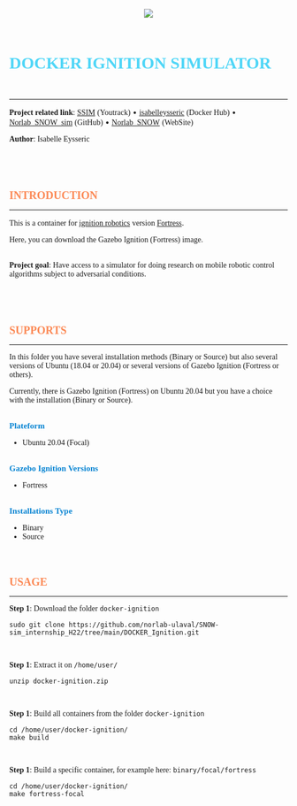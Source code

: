 <p align="center">
  <img src="https://norlab.ulaval.ca/images/norlab_acronym_stamp_light.svg" />
</p>

<br/>
<br/>
<br/>

<span style="font-family:Verdana; color:#4FD6F7;font-weight:700;font-size:30px">
    DOCKER IGNITION SIMULATOR 🐋
</span>

***

<span style="font-family:Verdana; font-size:14px"> </span>

<span style="font-family:Verdana; font-weight:bold;">Project related link</span><span style="font-family:Verdana;">: </span>  [<span style="font-family:Verdana;">SSIM</span>](https://norlab.youtrack.cloud/issues?q=project:%20%7B%F0%9D%94%96%20SNOW-sim%7D) <span style="font-family:Verdana;">(Youtrack)</span>    •   [<span style="font-family:Verdana;">isabelleysseric</span>](https://hub.docker.com/u/isabelleysseric)  <span style="font-family:Verdana;">(Docker Hub)</span>   •   [<span style="font-family:Verdana;">Norlab_SNOW_sim</span>](https://github.com/norlab-ulaval/SNOW-sim_internship_H22)  <span style="font-family:Verdana;">(GitHub)</span>  •   [<span style="font-family:Verdana;">Norlab_SNOW</span>](https://norlab.ulaval.ca/research/snow/)  <span style="font-family:Verdana;">(WebSite)</span>

<span style="font-family:Verdana; font-weight:bold;">Author</span><span style="font-family:Verdana; font-size:14px">: Isabelle Eysseric</span>

<br/>
<br/>
<br/>
<br/>

<span style="font-family:Verdana; color:#FC8955;font-weight:700;font-size:20px">
    INTRODUCTION
</span>

***


<span style="font-family:Verdana;">This is a container for </span> [<span style="font-family:Verdana;">ignition robotics</span>](https://ignitionrobotics.org/home)  <span style="font-family:Verdana;">version </span> [<span style="font-family:Verdana;">Fortress</span>](https://ignitionrobotics.org/docs/fortress).

<span style="font-family:Verdana;">
    Here, you can download the Gazebo Ignition (Fortress) image.  
    <br/> <br/>
</span>

<span style="font-family:Verdana; font-weight:bold;">Project goal</span><span style="font-family:Verdana;">: Have access to a simulator for doing research on mobile robotic control algorithms subject to adversarial conditions.
</span>

<br/>
<br/>
<br/>
<br/>

<span style="font-family:Verdana; color:#FC8955;font-weight:700;font-size:20px">
    SUPPORTS
</span>

***

<span style="font-family:Verdana; font-size:14px">
In this folder you have several installation methods (Binary or Source) but also several versions of Ubuntu (18.04 or 20.04) or several versions of Gazebo Ignition (Fortress or others).

Currently, there is Gazebo Ignition (Fortress) on Ubuntu 20.04 but you have a choice with the installation (Binary or Source).
</span>



<br/>


<span style="font-family:Verdana; color:#0583D2;font-weight:700;font-size:15px">
    Plateform 
</span>

<span style="font-family:Verdana; font-size:14px">
    <ul "list-style-type: circle;">
      <li>Ubuntu 20.04 (Focal)</li>
    </ul>
</span>

<br/>

<span style="font-family:Verdana; color:#0583D2;font-weight:700;font-size:15px">
    Gazebo Ignition Versions
</span>

<span style="font-family:Verdana; font-size:14px">
    <ul "list-style-type: circle;">
      <li>Fortress</li>
    </ul>
</span>

<br/>

<span style="font-family:Verdana; color:#0583D2;font-weight:700;font-size:15px">
    Installations Type
</span>

<span style="font-family:Verdana; font-size:14px">
    <ul "list-style-type: circle;">
      <li>Binary</li>
      <li>Source</li>
    </ul>
</span>

<br/>
<br/>
<br/>

<span style="font-family:Verdana; color:#FC8955;font-weight:700;font-size:20px">
    USAGE
</span>

***


<span style="font-family:Verdana; font-weight:bold;">Step 1</span><span style="font-family:Verdana;">: Download the folder <code>docker-ignition</code> </span>

```shell
sudo git clone https://github.com/norlab-ulaval/SNOW-sim_internship_H22/tree/main/DOCKER_Ignition.git
```
<br/>

<span style="font-family:Verdana; font-weight:bold;">Step 1</span><span style="font-family:Verdana;">: Extract it on <code>/home/user/</code> </span>


```shell
unzip docker-ignition.zip
```
<br/>

<span style="font-family:Verdana; font-weight:bold;">Step 1</span><span style="font-family:Verdana;">: Build all containers from the folder <code>docker-ignition</code> </span>

```shell
cd /home/user/docker-ignition/
make build
```

<br/>

<span style="font-family:Verdana; font-weight:bold;">Step 1</span><span style="font-family:Verdana;">: Build a specific container, for example here: <code>binary/focal/fortress</code> </span>


```shell
cd /home/user/docker-ignition/
make fortress-focal
```

